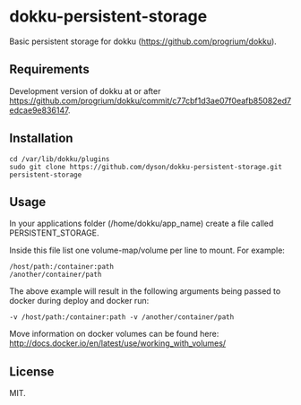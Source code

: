dokku-persistent-storage
========================

Basic persistent storage for dokku (https://github.com/progrium/dokku).

Requirements
------------

Development version of dokku at or after https://github.com/progrium/dokku/commit/c77cbf1d3ae07f0eafb85082ed7edcae9e836147.

Installation
------------

````
cd /var/lib/dokku/plugins
sudo git clone https://github.com/dyson/dokku-persistent-storage.git persistent-storage
````

Usage
-----

In your applications folder (/home/dokku/app_name) create a file called PERSISTENT_STORAGE.

Inside this file list one volume-map/volume per line to mount. For example:

````
/host/path:/container:path
/another/container/path
````

The above example will result in the following arguments being passed to docker during deploy and docker run:

````
-v /host/path:/container:path -v /another/container/path
````

Move information on docker volumes can be found here: http://docs.docker.io/en/latest/use/working_with_volumes/

License
-------

MIT.
